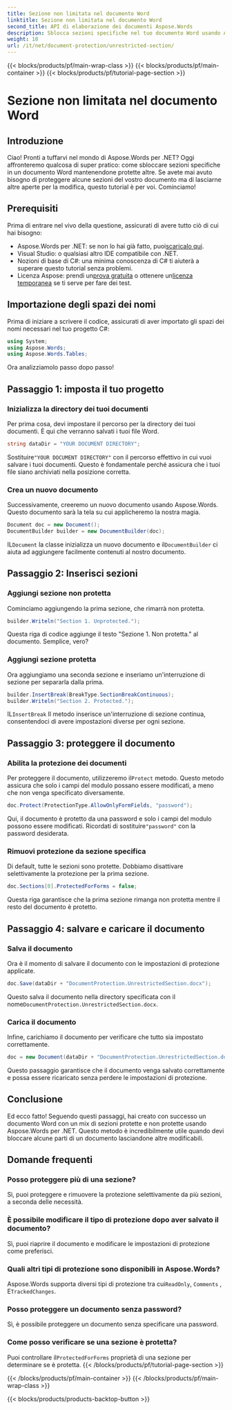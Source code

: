```yaml
---
title: Sezione non limitata nel documento Word
linktitle: Sezione non limitata nel documento Word
second_title: API di elaborazione dei documenti Aspose.Words
description: Sblocca sezioni specifiche nel tuo documento Word usando Aspose.Words per .NET con questa guida passo-passo. Perfetta per proteggere contenuti sensibili.
weight: 10
url: /it/net/document-protection/unrestricted-section/
---
```


{{< blocks/products/pf/main-wrap-class >}}
{{< blocks/products/pf/main-container >}}
{{< blocks/products/pf/tutorial-page-section >}}

# Sezione non limitata nel documento Word

## Introduzione

Ciao! Pronti a tuffarvi nel mondo di Aspose.Words per .NET? Oggi affronteremo qualcosa di super pratico: come sbloccare sezioni specifiche in un documento Word mantenendone protette altre. Se avete mai avuto bisogno di proteggere alcune sezioni del vostro documento ma di lasciarne altre aperte per la modifica, questo tutorial è per voi. Cominciamo!

## Prerequisiti

Prima di entrare nel vivo della questione, assicurati di avere tutto ciò di cui hai bisogno:

-  Aspose.Words per .NET: se non lo hai già fatto, puoi[scaricalo qui](https://releases.aspose.com/words/net/).
- Visual Studio: o qualsiasi altro IDE compatibile con .NET.
- Nozioni di base di C#: una minima conoscenza di C# ti aiuterà a superare questo tutorial senza problemi.
-  Licenza Aspose: prendi un[prova gratuita](https://releases.aspose.com/) o ottenere un[licenza temporanea](https://purchase.aspose.com/temporary-license/) se ti serve per fare dei test.

## Importazione degli spazi dei nomi

Prima di iniziare a scrivere il codice, assicurati di aver importato gli spazi dei nomi necessari nel tuo progetto C#:

```csharp
using System;
using Aspose.Words;
using Aspose.Words.Tables;
```

Ora analizziamolo passo dopo passo!

## Passaggio 1: imposta il tuo progetto

### Inizializza la directory dei tuoi documenti

Per prima cosa, devi impostare il percorso per la directory dei tuoi documenti. È qui che verranno salvati i tuoi file Word.

```csharp
string dataDir = "YOUR DOCUMENT DIRECTORY";
```

 Sostituire`"YOUR DOCUMENT DIRECTORY"` con il percorso effettivo in cui vuoi salvare i tuoi documenti. Questo è fondamentale perché assicura che i tuoi file siano archiviati nella posizione corretta.

### Crea un nuovo documento

Successivamente, creeremo un nuovo documento usando Aspose.Words. Questo documento sarà la tela su cui applicheremo la nostra magia.

```csharp
Document doc = new Document();
DocumentBuilder builder = new DocumentBuilder(doc);
```

 IL`Document` la classe inizializza un nuovo documento e il`DocumentBuilder` ci aiuta ad aggiungere facilmente contenuti al nostro documento.

## Passaggio 2: Inserisci sezioni

### Aggiungi sezione non protetta

Cominciamo aggiungendo la prima sezione, che rimarrà non protetta.

```csharp
builder.Writeln("Section 1. Unprotected.");
```

Questa riga di codice aggiunge il testo "Sezione 1. Non protetta." al documento. Semplice, vero?

### Aggiungi sezione protetta

Ora aggiungiamo una seconda sezione e inseriamo un'interruzione di sezione per separarla dalla prima.

```csharp
builder.InsertBreak(BreakType.SectionBreakContinuous);
builder.Writeln("Section 2. Protected.");
```

 IL`InsertBreak` Il metodo inserisce un'interruzione di sezione continua, consentendoci di avere impostazioni diverse per ogni sezione.

## Passaggio 3: proteggere il documento

### Abilita la protezione dei documenti

 Per proteggere il documento, utilizzeremo il`Protect` metodo. Questo metodo assicura che solo i campi del modulo possano essere modificati, a meno che non venga specificato diversamente.

```csharp
doc.Protect(ProtectionType.AllowOnlyFormFields, "password");
```

 Qui, il documento è protetto da una password e solo i campi del modulo possono essere modificati. Ricordati di sostituire`"password"` con la password desiderata.

### Rimuovi protezione da sezione specifica

Di default, tutte le sezioni sono protette. Dobbiamo disattivare selettivamente la protezione per la prima sezione.

```csharp
doc.Sections[0].ProtectedForForms = false;
```

Questa riga garantisce che la prima sezione rimanga non protetta mentre il resto del documento è protetto.

## Passaggio 4: salvare e caricare il documento

### Salva il documento

Ora è il momento di salvare il documento con le impostazioni di protezione applicate.

```csharp
doc.Save(dataDir + "DocumentProtection.UnrestrictedSection.docx");
```

 Questo salva il documento nella directory specificata con il nome`DocumentProtection.UnrestrictedSection.docx`.

### Carica il documento

Infine, carichiamo il documento per verificare che tutto sia impostato correttamente.

```csharp
doc = new Document(dataDir + "DocumentProtection.UnrestrictedSection.docx");
```

Questo passaggio garantisce che il documento venga salvato correttamente e possa essere ricaricato senza perdere le impostazioni di protezione.

## Conclusione

Ed ecco fatto! Seguendo questi passaggi, hai creato con successo un documento Word con un mix di sezioni protette e non protette usando Aspose.Words per .NET. Questo metodo è incredibilmente utile quando devi bloccare alcune parti di un documento lasciandone altre modificabili.

## Domande frequenti

### Posso proteggere più di una sezione?
Sì, puoi proteggere e rimuovere la protezione selettivamente da più sezioni, a seconda delle necessità.

### È possibile modificare il tipo di protezione dopo aver salvato il documento?
Sì, puoi riaprire il documento e modificare le impostazioni di protezione come preferisci.

### Quali altri tipi di protezione sono disponibili in Aspose.Words?
 Aspose.Words supporta diversi tipi di protezione tra cui`ReadOnly`, `Comments` , E`TrackedChanges`.

### Posso proteggere un documento senza password?
Sì, è possibile proteggere un documento senza specificare una password.

### Come posso verificare se una sezione è protetta?
 Puoi controllare il`ProtectedForForms` proprietà di una sezione per determinare se è protetta.
{{< /blocks/products/pf/tutorial-page-section >}}

{{< /blocks/products/pf/main-container >}}
{{< /blocks/products/pf/main-wrap-class >}}

{{< blocks/products/products-backtop-button >}}
